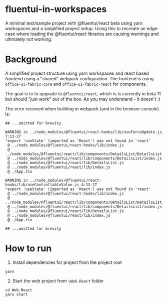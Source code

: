 # fluentui-in-workspaces
A minimal test/sample project with @fluentui/react beta using yarn workspaces and a simplified project setup. Using this to recreate an edge-case where loading the @fluentui/react libraries are causing warnings and ultimately not working.

# Background
A simplified project structure using yarn workspaces and react based frontend using a "shared" webpack configuration.
The frontend is using `office-ui-fabric-core` and `office-ui-fabric-react` for components.

The goal is to to upgrade to `@fluentui/react`, which is is currently in beta 11 but should "just work" out of the box. As you may understand - it doesn't :)

The error recieved when building in webpack (and in the browser console) is:

```shell
## ...omitted for brevity

WARNING in ../node_modules/@fluentui/react-hooks/lib/useForceUpdate.js 7:13-27
"export 'useState' (imported as 'React') was not found in 'react'
 @ ../node_modules/@fluentui/react-hooks/lib/index.js
 @ ../node_modules/@fluentui/react/lib/components/DetailsList/DetailsList.base.js
 @ ../node_modules/@fluentui/react/lib/components/DetailsList/index.js
 @ ../node_modules/@fluentui/react/lib/DetailsList.js
 @ ../node_modules/@fluentui/react/lib/index.js
 @ ./App.tsx

WARNING in ../node_modules/@fluentui/react-hooks/lib/useControllableValue.js 4:13-27
"export 'useState' (imported as 'React') was not found in 'react'
 @ ../node_modules/@fluentui/react-hooks/lib/index.js
 @ ../node_modules/@fluentui/react/lib/components/DetailsList/DetailsList.base.js
 @ ../node_modules/@fluentui/react/lib/components/DetailsList/index.js
 @ ../node_modules/@fluentui/react/lib/DetailsList.js
 @ ../node_modules/@fluentui/react/lib/index.js
 @ ./App.tsx

## ...omitted for brevity

```

# How to run
1. Install dependencies for project from the project root

```shell
yarn
```

2. Start the web project from `\Web.React` folder
```
cd Web.React
yarn start
```
